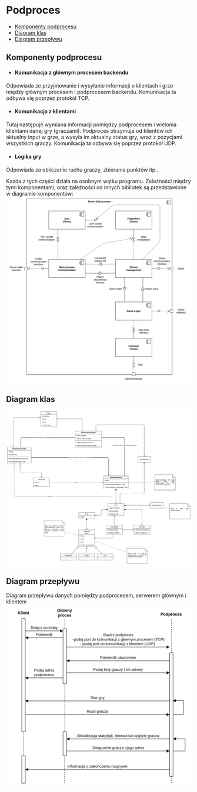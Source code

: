 # Podproces 
* [Komponenty podprocesu](komponenty-podprocesu)
* [Diagram klas](diagram-klas)
* [Diagram przepływu](diagram-przepływu)

## Komponenty podprocesu
* #### Komunikacja z głównym procesem backendu
Odpowiada ze przyjmowanie i wysyłanie informacji o klientach i grze między głównym procesem i podprocesem backendu. Komunikacja ta odbywa się poprzez protokół TCP.
* #### Komunikacja z klientami 
Tutaj następuje wymiana informacji pomiędzy podprocesem i wieloma klientami danej gry (graczami). Podproces otrzymuje od klientów ich aktualny input w grze, a wysyła im aktualny status gry, wraz z pozycjami wszystkich graczy. Komunikacja ta odbywa się poprzez protokół UDP.
* #### Logika gry
Odpowiada za obliczanie ruchu graczy, zbierania punktów itp..

Każda z tych części działa na osobnym wątku programu. Zależności między tymi komponentami, oraz zależności od innych bibliotek są przedstawione w diagramie komponentów:
![Diagram komponentów](Diagram_komponentow.png)

## Diagram klas
![Diagram klas](Diagram_klas.png)

## Diagram przepływu
Diagram przepływu danych pomiędzy podprocesem, serwerem głównym i klientem
![Diagram przepływu](Diagram_komunikacji_podproces_serwer_klient.png)
